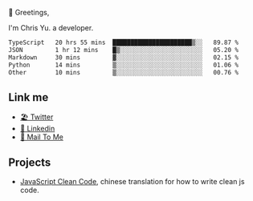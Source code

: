 👋 Greetings, 

I'm Chris Yu. a developer. 


<!--START_SECTION:waka-->

```txt
TypeScript   20 hrs 55 mins  ██████████████████████▒░░   89.87 %
JSON         1 hr 12 mins    █▒░░░░░░░░░░░░░░░░░░░░░░░   05.20 %
Markdown     30 mins         ▓░░░░░░░░░░░░░░░░░░░░░░░░   02.15 %
Python       14 mins         ▒░░░░░░░░░░░░░░░░░░░░░░░░   01.06 %
Other        10 mins         ▒░░░░░░░░░░░░░░░░░░░░░░░░   00.76 %
```

<!--END_SECTION:waka-->

## Link me

- [🏖️ Twitter](https://twitter.com/yuetong3yu)
- [🧳 Linkedin](https://www.linkedin.com/in/yuetong3yu)
- [📧 Mail To Me](mailto:yuetong3yu@gmail.com)


## Projects 

- [JavaScript Clean Code](https://js-clean-code-cn.vercel.app/), chinese translation for how to write clean js code.
